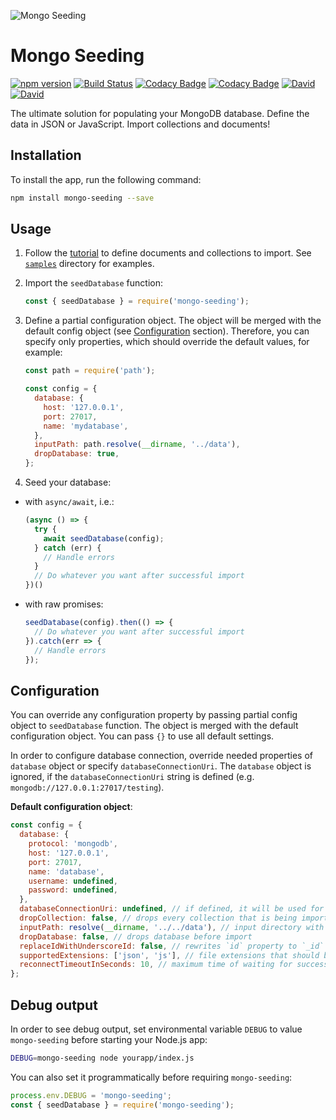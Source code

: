 ![Mongo Seeding](https://raw.githubusercontent.com/pkosiec/mongo-seeding/master/docs/assets/logo.png)

# Mongo Seeding
[![npm version](https://badge.fury.io/js/mongo-seeding.svg)](https://npmjs.org/package/mongo-seeding) [![Build Status](https://travis-ci.org/pkosiec/mongo-seeding.svg?branch=master)](https://travis-ci.org/pkosiec/mongo-seeding) [![Codacy Badge](https://api.codacy.com/project/badge/Coverage/9960aeeba19d4992b0df8781cd580eec)](https://www.codacy.com/app/pkosiec/mongo-seeding?utm_source=github.com&utm_medium=referral&utm_content=pkosiec/mongo-seeding&utm_campaign=Badge_Coverage) [![Codacy Badge](https://api.codacy.com/project/badge/Grade/9960aeeba19d4992b0df8781cd580eec)](https://www.codacy.com/app/pkosiec/mongo-seeding?utm_source=github.com&amp;utm_medium=referral&amp;utm_content=pkosiec/mongo-seeding&amp;utm_campaign=Badge_Grade) [![David](https://img.shields.io/david/pkosiec/mongo-seeding.svg?path=core)]() [![David](https://img.shields.io/david/dev/pkosiec/mongo-seeding.svg?path=core)]()

The ultimate solution for populating your MongoDB database. Define the data in JSON or JavaScript. Import collections and documents!

## Installation
To install the app, run the following command:

```bash
npm install mongo-seeding --save
```

## Usage

1. Follow the [tutorial](https://github.com/pkosiec/mongo-seeding/tree/master/docs/import-data-definition.md) to define documents and collections to import. See [`samples`](https://github.com/pkosiec/mongo-seeding/tree/master/samples) directory for examples.
1. Import the `seedDatabase` function:

    ```javascript
    const { seedDatabase } = require('mongo-seeding');
    ```

1. Define a partial configuration object. The object will be merged with the default config object (see [Configuration](#configuration) section). Therefore, you can specify only properties, which should override the default values, for example:

    ```javascript
    const path = require('path');

    const config = {
      database: {
        host: '127.0.0.1',
        port: 27017,
        name: 'mydatabase',
      },
      inputPath: path.resolve(__dirname, '../data'),
      dropDatabase: true,
    };
    ```

1. Seed your database:

  - with `async/await`, i.e.:

    ```javascript
    (async () => {
      try {
        await seedDatabase(config);
      } catch (err) {
        // Handle errors
      }
      // Do whatever you want after successful import
    })()    
    ```

  - with raw promises:
  
    ```javascript
    seedDatabase(config).then(() => {
      // Do whatever you want after successful import
    }).catch(err => {
      // Handle errors
    });
    ```

## Configuration

You can override any configuration property by passing partial config object to `seedDatabase` function. The object is merged with the default configuration object. You can pass `{}` to use all default settings.

In order to configure database connection, override needed properties of `database` object or specify `databaseConnectionUri`. The `database` object is ignored, if the `databaseConnectionUri` string is defined (e.g. `mongodb://127.0.0.1:27017/testing`).

**Default configuration object**:

```javascript
const config = {
  database: {
    protocol: 'mongodb',
    host: '127.0.0.1',
    port: 27017,
    name: 'database',
    username: undefined,
    password: undefined,
  },
  databaseConnectionUri: undefined, // if defined, it will be used for DB connection instead of `database` object
  dropCollection: false, // drops every collection that is being imported
  inputPath: resolve(__dirname, '../../data'), // input directory with import data structure
  dropDatabase: false, // drops database before import
  replaceIdWithUnderscoreId: false, // rewrites `id` property to `_id` for every document; useful for ORMs
  supportedExtensions: ['json', 'js'], // file extensions that should be read
  reconnectTimeoutInSeconds: 10, // maximum time of waiting for successful connection with MongoDB
};
```

## Debug output

In order to see debug output, set environmental variable `DEBUG` to value `mongo-seeding` before starting your Node.js app:

```bash
DEBUG=mongo-seeding node yourapp/index.js
```

You can also set it programmatically before requiring `mongo-seeding`:

```javascript
process.env.DEBUG = 'mongo-seeding';
const { seedDatabase } = require('mongo-seeding');
```
